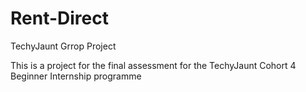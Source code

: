 # Rent-Direct
 TechyJaunt Grrop Project

This is a project for the final assessment for the TechyJaunt Cohort 4 Beginner Internship programme

